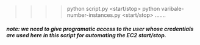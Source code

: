 >>>> python script.py <start/stop> <instance-id>
>>>> python varibale-number-instances.py <start/stop> <instance-id> <instance-id> ....... 
##### note: we need to give programatic access to the user whose credentials are used here in this script for automating the EC2 start/stop.
